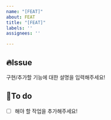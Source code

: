 ```yaml
---
name: "[FEAT]"
about: FEAT
title: "[FEAT]"
labels: ''
assignees: ''

---
```


## 🔥Issue
구현/추가할 기능에 대한 설명을 입력해주세요!

## 📝To do
- [ ] 해야 할 작업을 추가해주세요!
